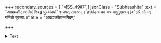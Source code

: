 +++
secondary_sources = [ "MSS_4987",]
jsonClass = "Subhaashita"
text = "आब्रह्मकीटान्तमिदं निबद्धं पुंस्त्रीप्रयोगेन जगत् समस्तम्।  \nव्रीडात्र का यत्र चतुर्मुखत्वम् ईशोऽपि लोभाद् गमितो युवत्याः॥"
title = "आब्रह्मकीटान्तमिदम्"

+++

<details><summary>Text</summary>

आब्रह्मकीटान्तमिदं निबद्धं पुंस्त्रीप्रयोगेन जगत् समस्तम्।  
व्रीडात्र का यत्र चतुर्मुखत्वम् ईशोऽपि लोभाद् गमितो युवत्याः॥
</details>
